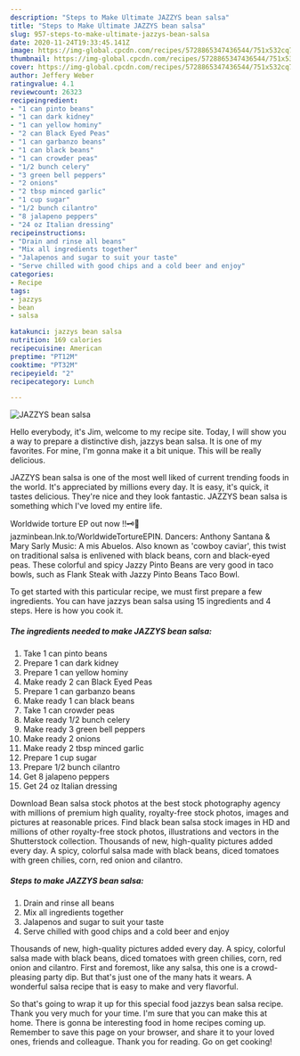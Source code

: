 ```yaml
---
description: "Steps to Make Ultimate JAZZYS bean salsa"
title: "Steps to Make Ultimate JAZZYS bean salsa"
slug: 957-steps-to-make-ultimate-jazzys-bean-salsa
date: 2020-11-24T19:33:45.141Z
image: https://img-global.cpcdn.com/recipes/5728865347436544/751x532cq70/jazzys-bean-salsa-recipe-main-photo.jpg
thumbnail: https://img-global.cpcdn.com/recipes/5728865347436544/751x532cq70/jazzys-bean-salsa-recipe-main-photo.jpg
cover: https://img-global.cpcdn.com/recipes/5728865347436544/751x532cq70/jazzys-bean-salsa-recipe-main-photo.jpg
author: Jeffery Weber
ratingvalue: 4.1
reviewcount: 26323
recipeingredient:
- "1 can pinto beans"
- "1 can dark kidney"
- "1 can yellow hominy"
- "2 can Black Eyed Peas"
- "1 can garbanzo beans"
- "1 can black beans"
- "1 can crowder peas"
- "1/2 bunch celery"
- "3 green bell peppers"
- "2 onions"
- "2 tbsp minced garlic"
- "1 cup sugar"
- "1/2 bunch cilantro"
- "8 jalapeno peppers"
- "24 oz Italian dressing"
recipeinstructions:
- "Drain and rinse all beans"
- "Mix all ingredients together"
- "Jalapenos and sugar to suit your taste"
- "Serve chilled with good chips and a cold beer and enjoy"
categories:
- Recipe
tags:
- jazzys
- bean
- salsa

katakunci: jazzys bean salsa 
nutrition: 169 calories
recipecuisine: American
preptime: "PT12M"
cooktime: "PT32M"
recipeyield: "2"
recipecategory: Lunch

---
```



![JAZZYS bean salsa](https://img-global.cpcdn.com/recipes/5728865347436544/751x532cq70/jazzys-bean-salsa-recipe-main-photo.jpg)

Hello everybody, it's Jim, welcome to my recipe site. Today, I will show you a way to prepare a distinctive dish, jazzys bean salsa. It is one of my favorites. For mine, I'm gonna make it a bit unique. This will be really delicious.

JAZZYS bean salsa is one of the most well liked of current trending foods in the world. It's appreciated by millions every day. It is easy, it's quick, it tastes delicious. They're nice and they look fantastic. JAZZYS bean salsa is something which I've loved my entire life.

Worldwide torture EP out now !!🗝🦟 jazminbean.lnk.to/WorldwideTortureEPIN. Dancers: Anthony Santana &amp; Mary Sarly Music: A mis Abuelos. Also known as &#39;cowboy caviar&#39;, this twist on traditional salsa is enlivened with black beans, corn and black-eyed peas. These colorful and spicy Jazzy Pinto Beans are very good in taco bowls, such as Flank Steak with Jazzy Pinto Beans Taco Bowl.


To get started with this particular recipe, we must first prepare a few ingredients. You can have jazzys bean salsa using 15 ingredients and 4 steps. Here is how you cook it.

<!--inarticleads1-->

##### The ingredients needed to make JAZZYS bean salsa:

1. Take 1 can pinto beans
1. Prepare 1 can dark kidney
1. Prepare 1 can yellow hominy
1. Make ready 2 can Black Eyed Peas
1. Prepare 1 can garbanzo beans
1. Make ready 1 can black beans
1. Take 1 can crowder peas
1. Make ready 1/2 bunch celery
1. Make ready 3 green bell peppers
1. Make ready 2 onions
1. Make ready 2 tbsp minced garlic
1. Prepare 1 cup sugar
1. Prepare 1/2 bunch cilantro
1. Get 8 jalapeno peppers
1. Get 24 oz Italian dressing


Download Bean salsa stock photos at the best stock photography agency with millions of premium high quality, royalty-free stock photos, images and pictures at reasonable prices. Find black bean salsa stock images in HD and millions of other royalty-free stock photos, illustrations and vectors in the Shutterstock collection. Thousands of new, high-quality pictures added every day. A spicy, colorful salsa made with black beans, diced tomatoes with green chilies, corn, red onion and cilantro. 

<!--inarticleads2-->

##### Steps to make JAZZYS bean salsa:

1. Drain and rinse all beans
1. Mix all ingredients together
1. Jalapenos and sugar to suit your taste
1. Serve chilled with good chips and a cold beer and enjoy


Thousands of new, high-quality pictures added every day. A spicy, colorful salsa made with black beans, diced tomatoes with green chilies, corn, red onion and cilantro. First and foremost, like any salsa, this one is a crowd-pleasing party dip. But that&#39;s just one of the many hats it wears. A wonderful salsa recipe that is easy to make and very flavorful. 

So that's going to wrap it up for this special food jazzys bean salsa recipe. Thank you very much for your time. I'm sure that you can make this at home. There is gonna be interesting food in home recipes coming up. Remember to save this page on your browser, and share it to your loved ones, friends and colleague. Thank you for reading. Go on get cooking!
